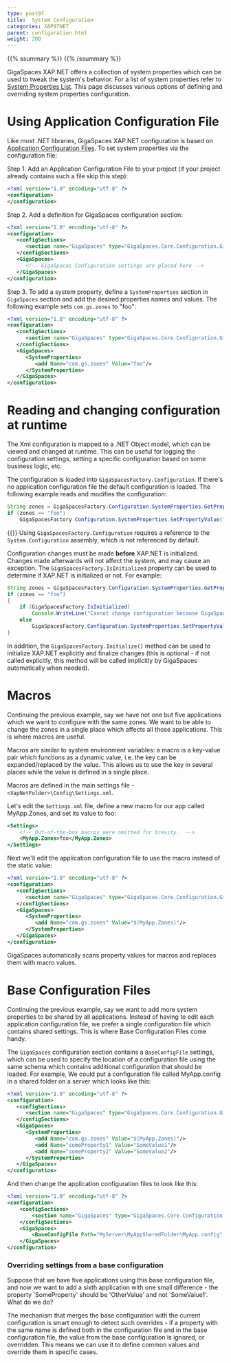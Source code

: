 ```yaml
---
type: post97
title:  System Configuration
categories: XAP97NET
parent: configuration.html
weight: 200
---
```


{{% ssummary %}} {{% /ssummary %}}



GigaSpaces XAP.NET offers a collection of system properties which can be used to tweak the system's behavior. For a list of system properties refer to [System Properties List]({{%currentadmurl%}}/system-properties-net.html). This page discusses various options of defining and overriding system properties configuration.

# Using Application Configuration File

Like most .NET libraries, GigaSpaces XAP.NET configuration is based on [Application Configuration Files](http://msdn.microsoft.com/en-us/library/ms229689.aspx). To set system properties via the configuration file:

Step 1. Add an Application Configuration File to your project (if your project already contains such a file skip this step):


```xml
<?xml version="1.0" encoding="utf-8" ?>
<configuration>
</configuration>
```

Step 2. Add a definition for GigaSpaces configuration section:


```xml
<?xml version="1.0" encoding="utf-8" ?>
<configuration>
   <configSections>
      <section name="GigaSpaces" type="GigaSpaces.Core.Configuration.GigaSpacesCoreConfiguration, GigaSpaces.Core"/>
   </configSections>
   <GigaSpaces>
      <!-- GigaSpaces Configuration settings are placed here -->
   </GigaSpaces>
</configuration>
```

Step 3. To add a system property, define a `SystemProperties` section in `GigaSpaces` section and add the desired properties names and values. The following example sets `com.gs.zones` to "foo":


```xml
<?xml version="1.0" encoding="utf-8" ?>
<configuration>
   <configSections>
      <section name="GigaSpaces" type="GigaSpaces.Core.Configuration.GigaSpacesCoreConfiguration, GigaSpaces.Core"/>
   </configSections>
   <GigaSpaces>
      <SystemProperties>
         <add Name="com.gs.zones" Value="foo"/>
      </SystemProperties>
   </GigaSpaces>
</configuration>
```

# Reading and changing configuration at runtime

The Xml configuration is mapped to a .NET Object model, which can be viewed and changed at runtime. This can be useful for logging the configuration settings, setting a specific configuration based on some business logic, etc.

The configuration is loaded into `GigaSpacesFactory.Configuration`. If there's no application configuration file the default configuration is loaded. The following example reads and modifies the configuration:


```java
String zones = GigaSpacesFactory.Configuration.SystemProperties.GetPropertyValue("com.gs.zones");
if (zones == "foo")
    GigaSpacesFactory.Configuration.SystemProperties.SetPropertyValue("com.gs.zones", "bar");
```

{{<infosign>}} Using `GigaSpacesFactory.Configuration` requires a reference to the `System.Configuration` assembly, which is not referenced by default.

Configuration changes must be made **before** XAP.NET is initialized. Changes made afterwards will not affect the system, and may cause an exception. The `GigaSpacesFactory.IsInitialized` property can be used to determine if XAP.NET is initialized or not. For example:


```java
String zones = GigaSpacesFactory.Configuration.SystemProperties.GetPropertyValue("com.gs.zones");
if (zones == "foo")
{
    if (GigaSpacesFactory.IsInitialized)
        Console.WriteLine("Cannot change configuration because GigaSpaces is already initialized.");
    else
        GigaSpacesFactory.Configuration.SystemProperties.SetPropertyValue("com.gs.zones", "bar");
}
```

In addition, the `GigaSpacesFactory.Initialize()` method can be used to initialize XAP.NET explicitly and finalize changes (this is optional - if not called explicitly, this method will be called implicitly by GigaSpaces automatically when needed).

# Macros

Continuing the previous example, say we have not one but five applications which we want to configure with the same zones. We want to be able to change the zones in a single place which affects all those applications. This is where  macros are useful.

Macros are similar to system environment variables: a macro is a key-value pair which functions as a dynamic value, i.e. the key can be expanded/replaced by the value. This allows us to use the key in several places while the value is defined in a single place.

Macros are defined in the main settings file - `<XapNetFolder>\Config\Settings.xml`.

Let's edit the `Settings.xml` file, define a new macro for our app called MyApp.Zones, and set its value to foo:


```xml
<Settings>
    <!-- Out-of-the-box macros were omitted for brevity.  -->
    <MyApp.Zones>foo</MyApp.Zones>
</Settings>
```

Next we'll edit the application configuration file to use the macro instead of the static value:


```xml
<?xml version="1.0" encoding="utf-8" ?>
<configuration>
   <configSections>
      <section name="GigaSpaces" type="GigaSpaces.Core.Configuration.GigaSpacesCoreConfiguration, GigaSpaces.Core"/>
   </configSections>
   <GigaSpaces>
      <SystemProperties>
         <add Name="com.gs.zones" Value="$(MyApp.Zones)"/>
      </SystemProperties>
   </GigaSpaces>
</configuration>
```

GigaSpaces automatically scans property values for macros and replaces them with macro values.

# Base Configuration Files

Continuing the previous example, say we want to add more system properties to be shared by all applications. Instead of having to edit each application configuration file, we prefer a single configuration file which contains shared settings. This is where Base Configuration Files come handy.

The `GigaSpaces` configuration section contains a `BaseConfigFile` settings, which can be used to specify the location of a configuration file using the same schema which contains additional configuration that should be loaded. For example, We could put a configuration file called MyApp.config in a shared folder on a server which looks like this:


```xml
<?xml version="1.0" encoding="utf-8" ?>
<configuration>
   <configSections>
      <section name="GigaSpaces" type="GigaSpaces.Core.Configuration.GigaSpacesCoreConfiguration, GigaSpaces.Core"/>
   </configSections>
   <GigaSpaces>
      <SystemProperties>
         <add Name="com.gs.zones" Value="$(MyApp.Zones)"/>
         <add Name="someProperty1" Value="SomeValue1"/>
         <add Name="someProperty2" Value="SomeValue2"/>
      </SystemProperties>
   </GigaSpaces>
</configuration>
```

And then change the application configuration files to look like this:


```xml
<?xml version="1.0" encoding="utf-8" ?>
<configuration>
    <configSections>
        <section name="GigaSpaces" type="GigaSpaces.Core.Configuration.GigaSpacesCoreConfiguration, GigaSpaces.Core"/>
    </configSections>
    <GigaSpaces>
        <BaseConfigFile Path="MyServer\MyAppSharedFolder\MyApp.config" />
    </GigaSpaces>
</configuration>
```

### Overriding settings from a base configuration

Suppose that we have five applications using this base configuration file, and now we want to add a sixth application with one small difference - the property 'SomeProperty' should be 'OtherValue' and not 'SomeValue1'. What do we do?

The mechanism that merges the base configuration with the current configuration is smart enough to detect such overrides - if a property with the same name is defined both in the configuration file and in the base configuration file, the value from the base configuration is ignored, or overridden. This means we can use it to define common values and override them in specific cases.

